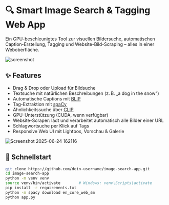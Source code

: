 # 🔍 Smart Image Search & Tagging Web App

Ein GPU-beschleunigtes Tool zur visuellen Bildersuche, automatischen Caption-Erstellung, Tagging und Website-Bild-Scraping – alles in einer Weboberfläche.

![screenshot](https://github.com/user-attachments/assets/c97343dd-9181-4a6e-9220-6a0d826dc48f) 

## ✨ Features

- Drag & Drop oder Upload für Bildsuche
- Textsuche mit natürlichen Beschreibungen (z. B. „a dog in the snow“)
- Automatische Captions mit [BLIP](https://huggingface.co/Salesforce/blip-image-captioning-base)
- Tag-Extraktion mit [spaCy](https://spacy.io/)
- Ähnlichkeitssuche über [CLIP](https://github.com/openai/CLIP)
- GPU-Unterstützung (CUDA, wenn verfügbar)
- Website-Scraper: lädt und verarbeitet automatisch alle Bilder einer URL
- Schlagwortsuche per Klick auf Tags
- Responsive Web UI mit Lightbox, Vorschau & Galerie

![Screenshot 2025-06-24 162116](https://github.com/user-attachments/assets/09b58445-c517-4c6e-a758-706219009fa7)

## 🚀 Schnellstart

```bash
git clone https://github.com/dein-username/image-search-app.git
cd image-search-app
python -m venv venv
source venv/bin/activate        # Windows: venv\Scripts\activate
pip install -r requirements.txt
python -m spacy download en_core_web_sm
python app.py
